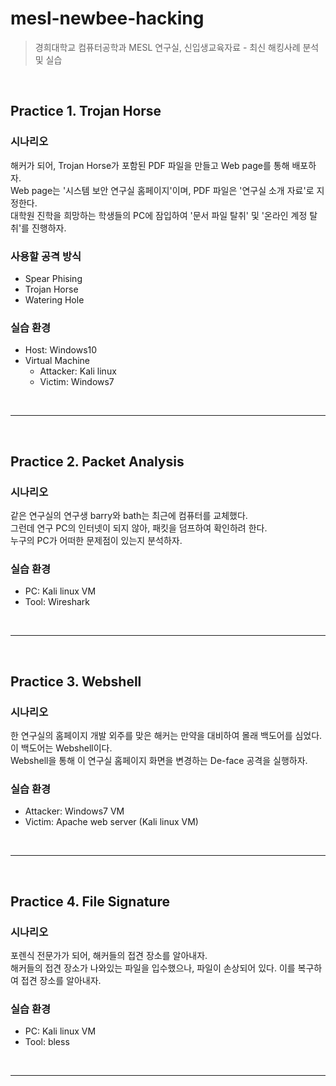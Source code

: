 # mesl-newbee-hacking

> 경희대학교 컴퓨터공학과 MESL 연구실, 신입생교육자료 - 최신 해킹사례 분석 및 실습  

<br>

## Practice 1. Trojan Horse  

### 시나리오  

해커가 되어, Trojan Horse가 포함된 PDF 파일을 만들고 Web page를 통해 배포하자.  
Web page는 '시스템 보안 연구실 홈페이지'이며, PDF 파일은 '연구실 소개 자료'로 지정한다.  
대학원 진학을 희망하는 학생들의 PC에 잠입하여 '문서 파일 탈취' 및 '온라인 계정 탈취'를 진행하자.  

### 사용할 공격 방식  

* Spear Phising  
* Trojan Horse  
* Watering Hole  

### 실습 환경  

* Host: Windows10
* Virtual Machine  
  * Attacker: Kali linux  
  * Victim: Windows7   


<br>

***

<br>

## Practice 2. Packet Analysis  

### 시나리오  

같은 연구실의 연구생 barry와 bath는 최근에 컴퓨터를 교체했다.  
그런데 연구  PC의 인터넷이 되지 않아, 패킷을 덤프하여 확인하려 한다.  
누구의 PC가 어떠한 문제점이 있는지 분석하자.  

### 실습 환경  

* PC: Kali linux VM  
* Tool: Wireshark  

<br>

***  

<br>

## Practice 3. Webshell  

### 시나리오  

한 연구실의 홈페이지 개발 외주를 맞은 해커는 만약을 대비하여 몰래 백도어를 심었다.  
이 백도어는 Webshell이다.  
Webshell을 통해 이 연구실 홈페이지 화면을 변경하는 De-face 공격을 실행하자.  

### 실습 환경  

* Attacker: Windows7 VM  
* Victim: Apache web server (Kali linux VM)  

<br>

***

<br>

## Practice 4. File Signature  

### 시나리오  

포렌식 전문가가 되어, 해커들의 접견 장소를 알아내자.  
해커들의 접견 장소가 나와있는 파일을 입수했으나, 파일이 손상되어 있다.
이를 복구하여 접견 장소를 알아내자.  

### 실습 환경  

* PC: Kali linux VM  
* Tool: bless  

<br>

***

<br>
